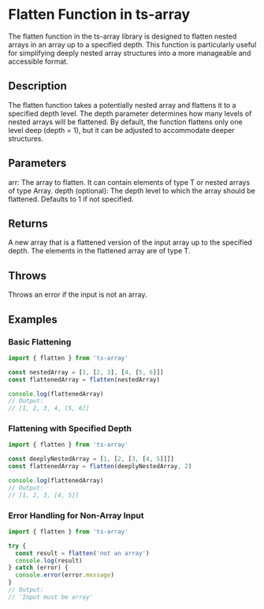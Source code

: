 # Flatten Function in ts-array

The flatten function in the ts-array library is designed to flatten nested arrays in an array up to a specified depth. This function is particularly useful for simplifying deeply nested array structures into a more manageable and accessible format.

## Description

The flatten function takes a potentially nested array and flattens it to a specified depth level. The depth parameter determines how many levels of nested arrays will be flattened. By default, the function flattens only one level deep (depth = 1), but it can be adjusted to accommodate deeper structures.

## Parameters

arr: The array to flatten. It can contain elements of type T or nested arrays of type Array<T>.
depth (optional): The depth level to which the array should be flattened. Defaults to 1 if not specified.

## Returns

A new array that is a flattened version of the input array up to the specified depth. The elements in the flattened array are of type T.

## Throws

Throws an error if the input is not an array.

## Examples

### Basic Flattening

```typescript
import { flatten } from 'ts-array'

const nestedArray = [1, [2, 3], [4, [5, 6]]]
const flattenedArray = flatten(nestedArray)

console.log(flattenedArray)
// Output:
// [1, 2, 3, 4, [5, 6]]
```

### Flattening with Specified Depth

```typescript
import { flatten } from 'ts-array'

const deeplyNestedArray = [1, [2, [3, [4, 5]]]]
const flattenedArray = flatten(deeplyNestedArray, 2)

console.log(flattenedArray)
// Output:
// [1, 2, 3, [4, 5]]
```

### Error Handling for Non-Array Input

```typescript
import { flatten } from 'ts-array'

try {
  const result = flatten('not an array')
  console.log(result)
} catch (error) {
  console.error(error.message)
}
// Output:
// 'Input must be array'
```
